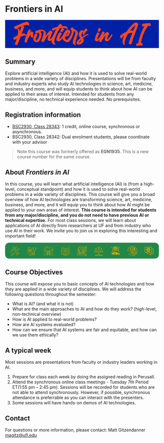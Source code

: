 # Frontiers in AI
![Text in script font: Frontiers in AI](images/frontiers_in_AI.png)

## Summary
Explore artificial intelligence (AI) and how it is used to solve real-world problems in a wide variety of disciplines. Presentations will be from faculty and industry experts who study AI technologies in science, art, medicine, business, and more, and will equip students to think about how AI can be applied to their areas of interest. Intended for students from any major/discipline, no technical experience needed. No prerequisites.

## Registration information
* [BSC2930, Class 28343](https://one.uf.edu/soc/?category=%22CWSP%22&term=%222228%22&class-num=%2228343%22): 1 credit, online course, synchronous or asynchronous.
* BSC2930, Class 28342: Dual enrolment students, please coordinate with your advisor

> Note this course was formerly offered as **EGN1935**. This is a new course number for the same course.

## About *Frontiers in AI*

In this course, you will learn what artificial intelligence (AI) is (from a high-level, conceptual standpoint) and how it is used to solve real-world problems in a wide variety of disciplines.  This course will give you a broad overview of how AI technologies are transforming science, art, medicine, business, and more, and it will equip you to think about how AI might be applied to your own areas of interest.  **This course is intended for students from any major/discipline, and you do not need to have previous AI or technical expertise.**  For most class sessions, we will learn about applications of AI directly from researchers at UF and from industry who use AI in their work.  We invite you to join us in exploring this interesting and important field!

![Icons representing the diverse disciplines discussed, including law, ethics, medicine, agriculture, language, and education.](images/ai_icons.png)

## Course Objectives

This course will expose you to basic concepts of AI technologies and how they are applied in a wide variety of disciplines.  We will address the following questions throughout the semester:

* What is AI? (and what it is not)
* What are the main approaches to AI and how do they work? (high-level, non-technical overview)
* How is AI applied to real-world problems?
* How are AI systems evaluated?
* How can we ensure that AI systems are fair and equitable, and how can we use them ethically?


## A typical week

Most sessions are presentations from faculty or industry leaders working in AI.
1. Prepare for class each week by doing the assigned reading in Perusall.
1. Attend the synchronous online class meetings - Tuesday 7th Period ET(1:55 pm – 2:45 pm). Sessions will be recorded for students who are not able to attend synchronously. However, if possible, synchronous attendance is preferrable as you can interact with the presenters.
1. Some sessions will have hands-on demos of AI technologies.

## Contact

For questions or more information, please contact: Matt Gitzendanner [magitz@ufl.edu](mailto:magitz@ufl.edu)
